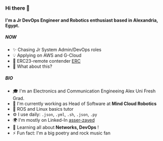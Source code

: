 ### Hi there 👋

#### I'm a Jr DevOps Engineer and Robotics enthusiast based in Alexandria, Egypt.

##### NOW

- ✨ Chasing Jr System Admin/DevOps roles
- 💡 Applying on AWS and G-Cloud
- 🤖 ERC23-remote contender [ERC](https://roverchallenge.eu/en/main-page/)
- 🍑 What about this?

##### BIO

- 🎓 I'm an Electronics and Communication Engineeing Alex Uni Fresh Grad.
- 🏢 I'm currently working as Head of Software at **Mind Cloud Robotics**
- 🤖 ROS and Linux basics tutor
- ⚙️ I use daily: `.json`, `.yml`, `.sh`, `.json`, `.py`
- 🌍 I'm mostly on Linked-In [asser-zayed](https://www.linkedin.com/in/asser-zayed/)
- 🌱 Learning all about **Networks, DevOps** !
- ⚡️ Fun fact: I'm a big poetry and rock music fan
